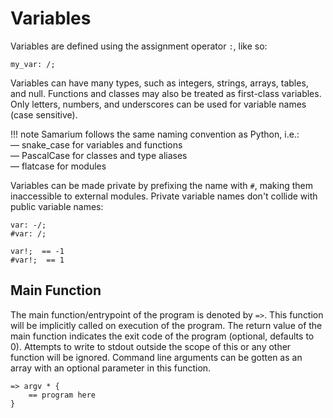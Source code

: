 # Variables

Variables are defined using the assignment operator `:`, like so:
```sm
my_var: /;
```
Variables can have many types, such as integers, strings, arrays, tables, and null.
Functions and classes may also be treated as first-class variables.
Only letters, numbers, and underscores can be used for variable names (case sensitive).

!!! note
    Samarium follows the same naming convention as Python, i.e.:<br>
    — snake_case for variables and functions<br>
    — PascalCase for classes and type aliases<br>
    — flatcase for modules

Variables can be made private by prefixing the name with `#`, making them inaccessible to external modules. Private variable names don't collide with public variable names:
```sm
var: -/;
#var: /;

var!;  == -1
#var!;  == 1
```


## Main Function

The main function/entrypoint of the program is denoted by `=>`.
This function will be implicitly called on execution of the program.
The return value of the main function indicates the exit code of the program (optional, defaults to 0).
Attempts to write to stdout outside the scope of this or any other function will be ignored.
Command line arguments can be gotten as an array with an optional parameter in this function.

```sm
=> argv * {
    == program here
}
```

